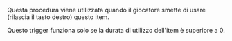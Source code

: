 Questa procedura viene utilizzata quando il giocatore smette di usare (rilascia il tasto destro) questo item.

Questo trigger funziona solo se la durata di utilizzo dell'item è superiore a 0.